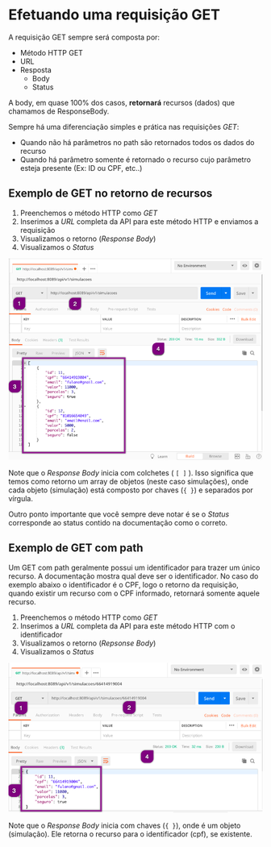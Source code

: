 # Efetuando uma requisição GET

A requisição GET sempre será composta por:
 * Método HTTP GET
 * URL
 * Resposta
    * Body
    * Status


A body, em quase 100% dos casos, **retornará** recursos (dados) que chamamos de ResponseBody.

Sempre há uma diferenciação simples e prática nas requisições _GET_:
 * Quando não há parâmetros no path são retornados todos os dados do recurso
 * Quando há parâmetro somente é retornado o recurso cujo parâmetro esteja presente (Ex: ID ou CPF, etc..)

## Exemplo de GET no retorno de recursos

1. Preenchemos o método HTTP como _GET_
2. Inserimos a _URL_ completa da API para este método HTTP e enviamos a requisição
3. Visualizamos o retorno (_Response Body_)
4. Visualizamos o _Status_

![exemplo_get_all](uploads/48c95f092ef26c55d0e09164c6e98402/exemplo_get_all.png)

Note que o _Response Body_ inicia com colchetes ( `[ ]` ). Isso significa que temos como retorno um array de objetos (neste caso simulações), onde cada objeto (simulação) está composto por chaves (`{ }`) e separados por vírgula.

Outro ponto importante que você sempre deve notar é se o _Status_ corresponde ao status contido na documentação como o correto.

## Exemplo de GET com path

Um GET com path geralmente possui um identificador para trazer um único recurso. A documentação mostra qual deve ser o identificador. No caso do exemplo abaixo o identificador é o CPF, logo o retorno da requisição, quando existir um recurso com o CPF informado, retornará somente aquele recurso.

1. Preenchemos o método HTTP como *GET*
1. Inserimos a *URL* completa da API para este método HTTP com o identificador
1. Visualizamos o retorno (*Repsonse Body*)
1. Visualizamos o *Status*

![exemplo_get_id](uploads/5e85003c69fb7236ce1afd74d2a252b1/exemplo_get_id.png)

Note que o _Response Body_ inicia com chaves (`{ }`), onde é um objeto (simulação). Ele retorna o recurso para o identificador (cpf), se existente.